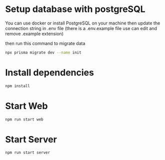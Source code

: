 # Setup database with postgreSQL

You can use docker or install PostgreSQL on your machine then update the connection string in .env file (there is a .env.example file use can edit and remove .example extension)

then run this command to migrate data

```bash
npx prisma migrate dev --name init
```

# Install dependencies

```bash
npm install
```

# Start Web

```bash
npm run start web
```

# Start Server

```bash
npm run start server
```
